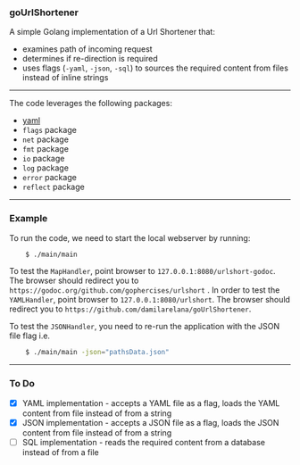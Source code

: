 ### goUrlShortener

A simple Golang implementation of a Url Shortener that:

* examines path of incoming request
* determines if re-direction is required
* uses flags (`-yaml`, `-json`, `-sql`) to sources the required content from files instead of inline strings

***

The code leverages the following packages:

* [yaml](gopkg.in/yaml.v2)
* `flags` package
* `net` package
* `fmt` package
* `io` package
* `log` package
* `error` package
* `reflect` package


***

### Example
To run the code, we need to start the local webserver by running:
```bash
    $ ./main/main
```

To test the `MapHandler`, point browser to `127.0.0.1:8080/urlshort-godoc`. The browser should redirect you to `https://godoc.org/github.com/gophercises/urlshort` . In order to test the `YAMLHandler`, point browser to `127.0.0.1:8080/urlshort`. The browser should redirect you to `https://github.com/damilarelana/goUrlShortener`. 

To test the `JSONHandler`, you need to re-run the application with the JSON file flag i.e.
```bash
    $ ./main/main -json="pathsData.json"
```


***

### To Do

+ [x] YAML implementation - accepts a YAML file as a flag, loads the YAML content from file instead of from a string
+ [x] JSON implementation - accepts a JSON file as a flag, loads the JSON content from file instead of from a string
+ [ ] SQL implementation  - reads the required content from a database instead of from a file